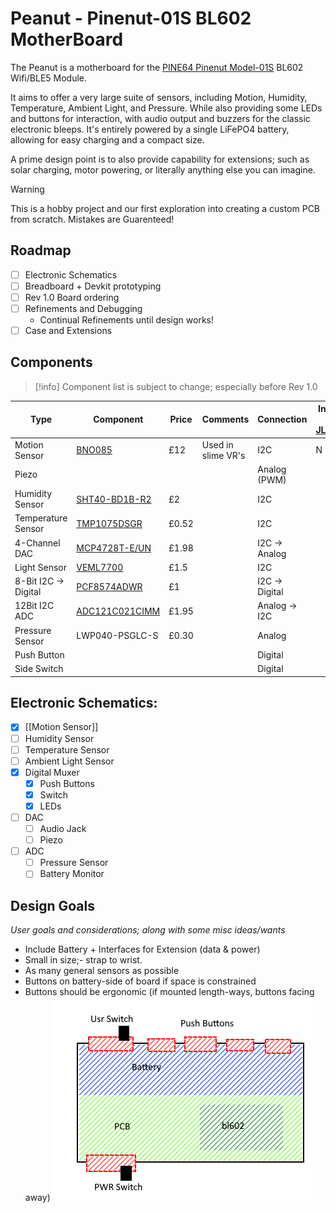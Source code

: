 # Peanut - Pinenut-01S BL602 MotherBoard

The Peanut is a motherboard for the [PINE64 Pinenut Model-01S](https://pine64.com/product/pinenut-model01s-wifi-ble5-module/) BL602 Wifi/BLE5 Module.

It aims to offer a very large suite of sensors, including Motion, Humidity, Temperature, Ambient Light, and Pressure. While also providing some LEDs and buttons for interaction, with audio output and buzzers for the classic electronic bleeps. It's entirely powered by a single LiFePO4 battery, allowing for easy charging and a compact size.

A prime design point is to also provide capability for extensions; such as solar charging, motor powering, or literally anything else you can imagine.


>[!warning]
>This is a hobby project and our first exploration into creating a custom PCB from scratch. Mistakes are Guarenteed!

## Roadmap

- [ ] Electronic Schematics
- [ ] Breadboard + Devkit prototyping
- [ ] Rev 1.0 Board ordering
- [ ] Refinements and Debugging
	- Continual Refinements until design works!
- [ ] Case and Extensions

## Components

> [!info]
> Component list is subject to change; especially before Rev 1.0


| Type                 | Component                                                                                                       | Price | Comments           | Connection     | In Stock for [JLCPCB](jlcpcb.com/parts)? |
| -------------------- | --------------------------------------------------------------------------------------------------------------- | ----- | ------------------ | -------------- | ---------------------------------------- |
| Motion Sensor        | [BNO085](https://www.digikey.co.uk/en/products/detail/ceva-technologies-inc/BNO085/9445940)                     | £12   | Used in slime VR's | I2C            | N                                        |
| Piezo                |                                                                                                                 |       |                    | Analog (PWM)   |                                          |
| Humidity Sensor      | [SHT40-BD1B-R2](https://www.mouser.co.uk/ProductDetail/?qs=ulEaXIWI0c%252BjgdkzNQkrGw%3D%3D)                    | £2    |                    | I2C            |                                          |
| Temperature Sensor   | [TMP1075DSGR](https://www.digikey.co.uk/en/products/detail/texas-instruments/TMP1075DSGR/10715322)              | £0.52 |                    | I2C            |                                          |
| 4-Channel DAC        | [MCP4728T-E/UN](https://www.digikey.co.uk/en/products/detail/microchip-technology/MCP4728T-E-UN/2126093)        | £1.98 |                    | I2C -> Analog  |                                          |
| Light Sensor         | [VEML7700](https://www.digikey.co.uk/en/products/detail/vishay-semiconductor-opto-division/VEML7700-TR/5820243) | £1.5  |                    | I2C            |                                          |
| 8-Bit I2C -> Digital | [PCF8574ADWR](https://www.digikey.co.uk/en/products/detail/texas-instruments/PCF8574ADWR/484754)                | £1    |                    | I2C -> Digital |                                          |
| 12Bit I2C ADC        | [ADC121C021CIMM](https://www.digikey.co.uk/en/products/detail/texas-instruments/ADC121C021CIMM-NOPB/2075626)    | £1.95 |                    | Analog -> I2C  |                                          |
| Pressure Sensor      | LWP040-PSGLC-S                                                                                                  | £0.30 |                    | Analog         |                                          |
| Push Button          |                                                                                                                 |       |                    | Digital        |                                          |
| Side Switch          |                                                                                                                 |       |                    | Digital        |                                          |


## Electronic Schematics:

- [x] [[Motion Sensor]]
- [ ] Humidity Sensor
- [ ] Temperature Sensor
- [ ] Ambient Light Sensor
- [x] Digital Muxer
	- [x] Push Buttons
	- [x] Switch
	- [x] LEDs
- [ ] DAC
	- [ ] Audio Jack
	- [ ] Piezo
- [ ] ADC
	- [ ] Pressure Sensor
	- [ ] Battery Monitor

## Design Goals

*User goals and considerations; along with some misc ideas/wants*
- Include Battery + Interfaces for Extension (data & power)
- Small in size;- strap to wrist.
- As many general sensors as possible
- Buttons on battery-side of board if space is constrained
- Buttons should be ergonomic (if mounted length-ways, buttons facing away) 
![](doc/img/quick-sketch-buttons.png)
